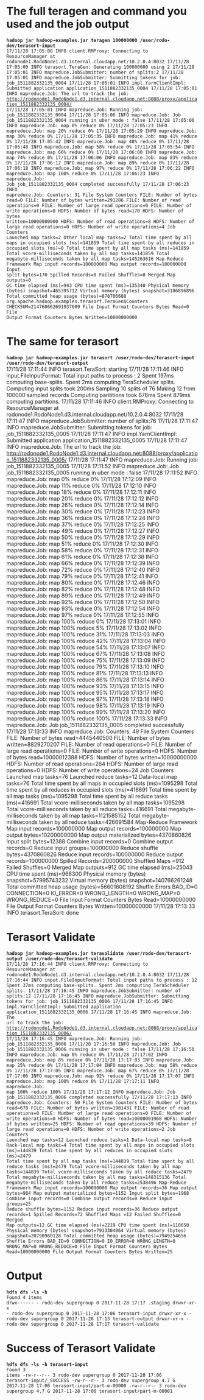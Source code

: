 # The full teragen and command you used and the job output
<b>`hadoop jar hadoop-examples.jar teragen 100000000 /user/rodo-dev/terasort-input`<br></b>
<code>17/11/28 17:05:00 INFO client.RMProxy: Connecting to ResourceManager at rodonode1.RodoNode1.d3.internal.cloudapp.net/10.2.0.4:8032
17/11/28 17:05:00 INFO terasort.TeraGen: Generating 100000000 using 2
17/11/28 17:05:01 INFO mapreduce.JobSubmitter: number of splits:2
17/11/28 17:05:01 INFO mapreduce.JobSubmitter: Submitting tokens for job: job_1511882332135_0004
17/11/28 17:05:01 INFO impl.YarnClientImpl: Submitted application application_1511882332135_0004
17/11/28 17:05:01 INFO mapreduce.Job: The url to track the job: http://rodonode1.RodoNode1.d3.internal.cloudapp.net:8088/proxy/application_1511882332135_0004/
17/11/28 17:05:01 INFO mapreduce.Job: Running job: job_1511882332135_0004
17/11/28 17:05:06 INFO mapreduce.Job: Job job_1511882332135_0004 running in uber mode : false
17/11/28 17:05:06 INFO mapreduce.Job:  map 0% reduce 0%
17/11/28 17:05:23 INFO mapreduce.Job:  map 20% reduce 0%
17/11/28 17:05:29 INFO mapreduce.Job:  map 30% reduce 0%
17/11/28 17:05:35 INFO mapreduce.Job:  map 41% reduce 0%
17/11/28 17:05:42 INFO mapreduce.Job:  map 48% reduce 0%
17/11/28 17:05:48 INFO mapreduce.Job:  map 58% reduce 0%
17/11/28 17:05:54 INFO mapreduce.Job:  map 66% reduce 0%
17/11/28 17:06:00 INFO mapreduce.Job:  map 74% reduce 0%
17/11/28 17:06:06 INFO mapreduce.Job:  map 83% reduce 0%
17/11/28 17:06:12 INFO mapreduce.Job:  map 89% reduce 0%
17/11/28 17:06:18 INFO mapreduce.Job:  map 97% reduce 0%
17/11/28 17:06:22 INFO mapreduce.Job:  map 100% reduce 0%
17/11/28 17:06:23 INFO mapreduce.Job: Job job_1511882332135_0004 completed successfully
17/11/28 17:06:23 INFO mapreduce.Job: Counters: 31
	File System Counters
		FILE: Number of bytes read=0
		FILE: Number of bytes written=291286
		FILE: Number of read operations=0
		FILE: Number of large read operations=0
		FILE: Number of write operations=0
		HDFS: Number of bytes read=170
		HDFS: Number of bytes written=10000000000
		HDFS: Number of read operations=8
		HDFS: Number of large read operations=0
		HDFS: Number of write operations=4
	Job Counters 
		Launched map tasks=2
		Other local map tasks=2
		Total time spent by all maps in occupied slots (ms)=141859
		Total time spent by all reduces in occupied slots (ms)=0
		Total time spent by all map tasks (ms)=141859
		Total vcore-milliseconds taken by all map tasks=141859
		Total megabyte-milliseconds taken by all map tasks=145263616
	Map-Reduce Framework
		Map input records=100000000
		Map output records=100000000
		Input split bytes=170
		Spilled Records=0
		Failed Shuffles=0
		Merged Map outputs=0
		GC time elapsed (ms)=943
		CPU time spent (ms)=135340
		Physical memory (bytes) snapshot=465395712
		Virtual memory (bytes) snapshot=3186896896
		Total committed heap usage (bytes)=878706688
	org.apache.hadoop.examples.terasort.TeraGen$Counters
		CHECKSUM=214760662691937609
	File Input Format Counters 
		Bytes Read=0
	File Output Format Counters 
		Bytes Written=10000000000<br></code>

# The same for terasort
<b>`hadoop jar hadoop-examples.jar terasort /user/rodo-dev/terasort-input /user/rodo-dev/terasort-output`<br></b>
17/11/28 17:11:44 INFO terasort.TeraSort: starting
17/11/28 17:11:46 INFO input.FileInputFormat: Total input paths to process : 2
Spent 197ms computing base-splits.
Spent 2ms computing TeraScheduler splits.
Computing input splits took 200ms
Sampling 10 splits of 76
Making 12 from 100000 sampled records
Computing parititions took 676ms
Spent 879ms computing partitions.
17/11/28 17:11:46 INFO client.RMProxy: Connecting to ResourceManager at rodonode1.RodoNode1.d3.internal.cloudapp.net/10.2.0.4:8032
17/11/28 17:11:47 INFO mapreduce.JobSubmitter: number of splits:76
17/11/28 17:11:47 INFO mapreduce.JobSubmitter: Submitting tokens for job: job_1511882332135_0005
17/11/28 17:11:47 INFO impl.YarnClientImpl: Submitted application application_1511882332135_0005
17/11/28 17:11:47 INFO mapreduce.Job: The url to track the job: http://rodonode1.RodoNode1.d3.internal.cloudapp.net:8088/proxy/application_1511882332135_0005/
17/11/28 17:11:47 INFO mapreduce.Job: Running job: job_1511882332135_0005
17/11/28 17:11:52 INFO mapreduce.Job: Job job_1511882332135_0005 running in uber mode : false
17/11/28 17:11:52 INFO mapreduce.Job:  map 0% reduce 0%
17/11/28 17:12:09 INFO mapreduce.Job:  map 11% reduce 0%
17/11/28 17:12:10 INFO mapreduce.Job:  map 18% reduce 0%
17/11/28 17:12:11 INFO mapreduce.Job:  map 20% reduce 0%
17/11/28 17:12:12 INFO mapreduce.Job:  map 26% reduce 0%
17/11/28 17:12:14 INFO mapreduce.Job:  map 30% reduce 0%
17/11/28 17:12:23 INFO mapreduce.Job:  map 36% reduce 0%
17/11/28 17:12:24 INFO mapreduce.Job:  map 37% reduce 0%
17/11/28 17:12:25 INFO mapreduce.Job:  map 49% reduce 0%
17/11/28 17:12:27 INFO mapreduce.Job:  map 50% reduce 0%
17/11/28 17:12:29 INFO mapreduce.Job:  map 51% reduce 0%
17/11/28 17:12:30 INFO mapreduce.Job:  map 58% reduce 0%
17/11/28 17:12:31 INFO mapreduce.Job:  map 61% reduce 0%
17/11/28 17:12:38 INFO mapreduce.Job:  map 66% reduce 0%
17/11/28 17:12:39 INFO mapreduce.Job:  map 72% reduce 0%
17/11/28 17:12:40 INFO mapreduce.Job:  map 79% reduce 0%
17/11/28 17:12:41 INFO mapreduce.Job:  map 80% reduce 0%
17/11/28 17:12:46 INFO mapreduce.Job:  map 82% reduce 0%
17/11/28 17:12:48 INFO mapreduce.Job:  map 89% reduce 0%
17/11/28 17:12:49 INFO mapreduce.Job:  map 92% reduce 0%
17/11/28 17:12:50 INFO mapreduce.Job:  map 93% reduce 0%
17/11/28 17:12:54 INFO mapreduce.Job:  map 97% reduce 0%
17/11/28 17:12:55 INFO mapreduce.Job:  map 100% reduce 0%
17/11/28 17:13:01 INFO mapreduce.Job:  map 100% reduce 5%
17/11/28 17:13:02 INFO mapreduce.Job:  map 100% reduce 31%
17/11/28 17:13:03 INFO mapreduce.Job:  map 100% reduce 42%
17/11/28 17:13:04 INFO mapreduce.Job:  map 100% reduce 54%
17/11/28 17:13:07 INFO mapreduce.Job:  map 100% reduce 67%
17/11/28 17:13:08 INFO mapreduce.Job:  map 100% reduce 75%
17/11/28 17:13:09 INFO mapreduce.Job:  map 100% reduce 79%
17/11/28 17:13:10 INFO mapreduce.Job:  map 100% reduce 81%
17/11/28 17:13:13 INFO mapreduce.Job:  map 100% reduce 86%
17/11/28 17:13:14 INFO mapreduce.Job:  map 100% reduce 93%
17/11/28 17:13:15 INFO mapreduce.Job:  map 100% reduce 95%
17/11/28 17:13:17 INFO mapreduce.Job:  map 100% reduce 97%
17/11/28 17:13:18 INFO mapreduce.Job:  map 100% reduce 98%
17/11/28 17:13:19 INFO mapreduce.Job:  map 100% reduce 99%
17/11/28 17:13:20 INFO mapreduce.Job:  map 100% reduce 100%
17/11/28 17:13:33 INFO mapreduce.Job: Job job_1511882332135_0005 completed successfully
17/11/28 17:13:33 INFO mapreduce.Job: Counters: 49
	File System Counters
		FILE: Number of bytes read=4445440500
		FILE: Number of bytes written=8829270207
		FILE: Number of read operations=0
		FILE: Number of large read operations=0
		FILE: Number of write operations=0
		HDFS: Number of bytes read=10000012388
		HDFS: Number of bytes written=10000000000
		HDFS: Number of read operations=264
		HDFS: Number of large read operations=0
		HDFS: Number of write operations=24
	Job Counters 
		Launched map tasks=76
		Launched reduce tasks=12
		Data-local map tasks=76
		Total time spent by all maps in occupied slots (ms)=1095298
		Total time spent by all reduces in occupied slots (ms)=416691
		Total time spent by all map tasks (ms)=1095298
		Total time spent by all reduce tasks (ms)=416691
		Total vcore-milliseconds taken by all map tasks=1095298
		Total vcore-milliseconds taken by all reduce tasks=416691
		Total megabyte-milliseconds taken by all map tasks=1121585152
		Total megabyte-milliseconds taken by all reduce tasks=426691584
	Map-Reduce Framework
		Map input records=100000000
		Map output records=100000000
		Map output bytes=10200000000
		Map output materialized bytes=4370860826
		Input split bytes=12388
		Combine input records=0
		Combine output records=0
		Reduce input groups=100000000
		Reduce shuffle bytes=4370860826
		Reduce input records=100000000
		Reduce output records=100000000
		Spilled Records=200000000
		Shuffled Maps =912
		Failed Shuffles=0
		Merged Map outputs=912
		GC time elapsed (ms)=25043
		CPU time spent (ms)=966300
		Physical memory (bytes) snapshot=57995743232
		Virtual memory (bytes) snapshot=140766261248
		Total committed heap usage (bytes)=56601608192
	Shuffle Errors
		BAD_ID=0
		CONNECTION=0
		IO_ERROR=0
		WRONG_LENGTH=0
		WRONG_MAP=0
		WRONG_REDUCE=0
	File Input Format Counters 
		Bytes Read=10000000000
	File Output Format Counters 
		Bytes Written=10000000000
17/11/28 17:13:33 INFO terasort.TeraSort: done

# Terasort Validate
<b>`hadoop jar hadoop-examples.jar teravalidate /user/rodo-dev/terasort-output /user/rodo-dev/terasort-validate`<br></b>
<code>17/11/28 17:16:44 INFO client.RMProxy: Connecting to ResourceManager at rodonode1.RodoNode1.d3.internal.cloudapp.net/10.2.0.4:8032
17/11/28 17:16:44 INFO input.FileInputFormat: Total input paths to process : 12
Spent 37ms computing base-splits.
Spent 2ms computing TeraScheduler splits.
17/11/28 17:16:45 INFO mapreduce.JobSubmitter: number of splits:12
17/11/28 17:16:45 INFO mapreduce.JobSubmitter: Submitting tokens for job: job_1511882332135_0006
17/11/28 17:16:45 INFO impl.YarnClientImpl: Submitted application application_1511882332135_0006
17/11/28 17:16:45 INFO mapreduce.Job: The url to track the job: http://rodonode1.RodoNode1.d3.internal.cloudapp.net:8088/proxy/application_1511882332135_0006/
17/11/28 17:16:45 INFO mapreduce.Job: Running job: job_1511882332135_0006
17/11/28 17:16:50 INFO mapreduce.Job: Job job_1511882332135_0006 running in uber mode : false
17/11/28 17:16:50 INFO mapreduce.Job:  map 0% reduce 0%
17/11/28 17:17:02 INFO mapreduce.Job:  map 8% reduce 0%
17/11/28 17:17:03 INFO mapreduce.Job:  map 25% reduce 0%
17/11/28 17:17:04 INFO mapreduce.Job:  map 58% reduce 0%
17/11/28 17:17:05 INFO mapreduce.Job:  map 67% reduce 0%
17/11/28 17:17:06 INFO mapreduce.Job:  map 92% reduce 0%
17/11/28 17:17:07 INFO mapreduce.Job:  map 100% reduce 0%
17/11/28 17:17:11 INFO mapreduce.Job:  map 100% reduce 100%
17/11/28 17:17:12 INFO mapreduce.Job: Job job_1511882332135_0006 completed successfully
17/11/28 17:17:13 INFO mapreduce.Job: Counters: 50
	File System Counters
		FILE: Number of bytes read=678
		FILE: Number of bytes written=1901431
		FILE: Number of read operations=0
		FILE: Number of large read operations=0
		FILE: Number of write operations=0
		HDFS: Number of bytes read=10000001968
		HDFS: Number of bytes written=25
		HDFS: Number of read operations=39
		HDFS: Number of large read operations=0
		HDFS: Number of write operations=2
	Job Counters 
		Launched map tasks=12
		Launched reduce tasks=1
		Data-local map tasks=8
		Rack-local map tasks=4
		Total time spent by all maps in occupied slots (ms)=144839
		Total time spent by all reduces in occupied slots (ms)=2479
		Total time spent by all map tasks (ms)=144839
		Total time spent by all reduce tasks (ms)=2479
		Total vcore-milliseconds taken by all map tasks=144839
		Total vcore-milliseconds taken by all reduce tasks=2479
		Total megabyte-milliseconds taken by all map tasks=148315136
		Total megabyte-milliseconds taken by all reduce tasks=2538496
	Map-Reduce Framework
		Map input records=100000000
		Map output records=36
		Map output bytes=984
		Map output materialized bytes=1152
		Input split bytes=1968
		Combine input records=0
		Combine output records=0
		Reduce input groups=25
		Reduce shuffle bytes=1152
		Reduce input records=36
		Reduce output records=1
		Spilled Records=72
		Shuffled Maps =12
		Failed Shuffles=0
		Merged Map outputs=12
		GC time elapsed (ms)=2219
		CPU time spent (ms)=110650
		Physical memory (bytes) snapshot=7913304064
		Virtual memory (bytes) snapshot=20790960128
		Total committed heap usage (bytes)=7949254656
	Shuffle Errors
		BAD_ID=0
		CONNECTION=0
		IO_ERROR=0
		WRONG_LENGTH=0
		WRONG_MAP=0
		WRONG_REDUCE=0
	File Input Format Counters 
		Bytes Read=10000000000
	File Output Format Counters 
	Bytes Written=25</code>

# Output
<b>`hdfs dfs -ls -h`<br></b>
<code>Found 4 items
drwx------   - rodo-dev supergroup          0 2017-11-28 17:17 .staging
drwxr-xr-x   - rodo-dev supergroup          0 2017-11-28 17:06 terasort-input
drwxr-xr-x   - rodo-dev supergroup          0 2017-11-28 17:13 terasort-output
drwxr-xr-x   - rodo-dev supergroup          0 2017-11-28 17:17 terasort-validate</code>

# Success of Terasort Validate
<b>`hdfs dfs -ls -h terasort-input`<br></b>
<code>Found 3 items
-rw-r--r--   3 rodo-dev supergroup          0 2017-11-28 17:06 terasort-input/_SUCCESS
-rw-r--r--   3 rodo-dev supergroup      4.7 G 2017-11-28 17:06 terasort-input/part-m-00000
-rw-r--r--   3 rodo-dev supergroup      4.7 G 2017-11-28 17:06 terasort-input/part-m-00001</code>

    
